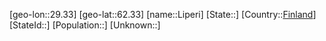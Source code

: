 ﻿---
location: [62.33,29.33]
type: City
tags:
- geo/City


SpocWebEntityId: 32039
isDeleted: false
confidential: public

---
[geo-lon::29.33]
[geo-lat::62.33]
[name::Liperi]
[State::]
[Country::[Finland](geo/Continent/Europe/Finland.md)]
[StateId::]
[Population::]
[Unknown::]

